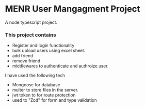 # MENR User Mangagment Project
A node typescript project.
### This project contains
- Register and login functionality
- bulk upload users using excel sheet.
- add friend
- remove friend
- middlewares to authenticate and authroize user.

I have used the following tech
- Mongoose for database
- multer to store files in the server.
- jwt token to for route protection
- used to "Zod" for form and type validation
  
